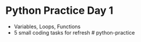 # Python Practice Day 1

- Variables, Loops, Functions
- 5 small coding tasks for refresh
#   p y t h o n - p r a c t i c e  
 